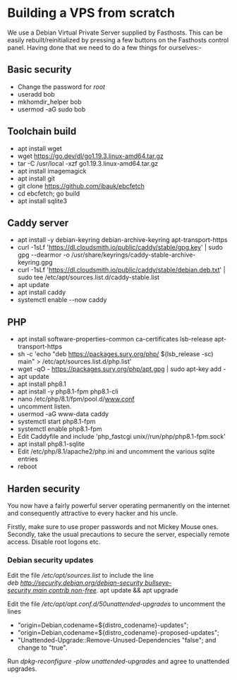 # Building a VPS from scratch

We use a Debian Virtual Private Server supplied by Fasthosts. This can be easily rebuilt/reinitialized by pressing a few buttons on the Fasthosts control panel. Having done that we need to do a few things for ourselves:-

## Basic security
- Change the password for *root*
- useradd bob
- mkhomdir_helper bob
- usermod -aG sudo bob

## Toolchain build
- apt install wget
- wget https://go.dev/dl/go1.19.3.linux-amd64.tar.gz
- tar -C /usr/local -xzf go1.19.3.linux-amd64.tar.gz
- apt install imagemagick
- apt install git
- git clone https://github.com/ibauk/ebcfetch
- cd ebcfetch; go build
- apt install sqlite3

## Caddy server
- apt install -y debian-keyring debian-archive-keyring apt-transport-https
- curl -1sLf 'https://dl.cloudsmith.io/public/caddy/stable/gpg.key' | sudo gpg --dearmor -o /usr/share/keyrings/caddy-stable-archive-keyring.gpg
- curl -1sLf 'https://dl.cloudsmith.io/public/caddy/stable/debian.deb.txt' | sudo tee /etc/apt/sources.list.d/caddy-stable.list
- apt update
- apt install caddy
- systemctl enable --now caddy

## PHP
- apt install software-properties-common ca-certificates lsb-release apt-transport-https 
- sh -c 'echo "deb https://packages.sury.org/php/ $(lsb_release -sc) main" > /etc/apt/sources.list.d/php.list' 
- wget -qO - https://packages.sury.org/php/apt.gpg | sudo apt-key add -
- apt update
- apt install php8.1
- apt install -y php8.1-fpm php8.1-cli 
- nano /etc/php/8.1/fpm/pool.d/www.conf
- uncomment listen.
- usermod -aG www-data caddy
- systemctl start php8.1-fpm
- systemctl enable php8.1-fpm
- Edit Caddyfile and include 'php_fastcgi unix//run/php/php8.1-fpm.sock'
- apt install php8.1-sqlite
- Edit /etc/php/8.1/apache2/php.ini and uncomment the various sqlite entries
- reboot

## Harden security
You now have a fairly powerful server operating permanently on the internet and consequently attractive to every hacker and his uncle.

Firstly, make sure to use proper passwords and not Mickey Mouse ones. Secondly, take the usual precautions to secure the server, especially remote access. Disable root logons etc.

### Debian security updates
Edit the file */etc/apt/sources.list* to include the line *deb http://security.debian.org/debian-security bullseye-security main contrib non-free*. apt update && apt upgrade

Edit the file */etc/apt/apt.conf.d/50unattended-upgrades* to uncomment the lines

- "origin=Debian,codename=${distro_codename}-updates";
- "origin=Debian,codename=${distro_codename}-proposed-updates";
- "Unattended-Upgrade::Remove-Unused-Dependencies "false"; and change to "true".

Run *dpkg-reconfigure -plow unattended-upgrades* and agree to unattended upgrades.






